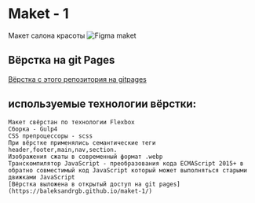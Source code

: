 # Maket - 1
Макет салона красоты
![Figma maket](https://www.figma.com/file/irl5Ie6IXYxFAi7lrXMNMa/Templates-%2323.-More-on-d-e-n.info-(Copy)?node-id=0%3A1&t=y6kcT8D1i8T7NspU-0)

## Вёрстка на git Pages
[Вёрстка с этого репозитория на gitpages](https://baleksandrgb.github.io/maket-1/)


## используемые технологии вёрстки:
    Макет свёрстан по технологии Flexbox
    Сборка - Gulp4
    CSS препроцессоры - scss
    При вёрстке применялись семантические теги header,footer,main,nav,section.
    Изображения сжаты в современный формат .webp
    Транскомпилятор JavaScript - преобразования кода ECMAScript 2015+ в обратно совместимый код JavaScript который может выполняться старыми движками JavaScript
    [Вёрстка выложена в открытый доступ на git pages](https://baleksandrgb.github.io/maket-1/)